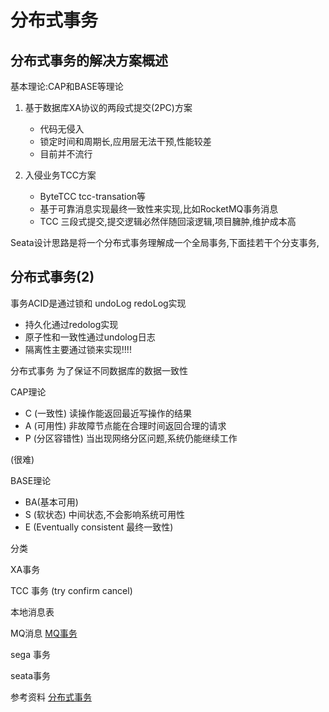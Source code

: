 # 分布式事务

## 分布式事务的解决方案概述

基本理论:CAP和BASE等理论

1. 基于数据库XA协议的两段式提交(2PC)方案
   - 代码无侵入
   - 锁定时间和周期长,应用层无法干预,性能较差
   - 目前并不流行

2. 入侵业务TCC方案
   - ByteTCC tcc-transation等
   - 基于可靠消息实现最终一致性来实现,比如RocketMQ事务消息
   - TCC 三段式提交,提交逻辑必然伴随回滚逻辑,项目臃肿,维护成本高

Seata设计思路是将一个分布式事务理解成一个全局事务,下面挂若干个分支事务,

## 分布式事务(2)

事务ACID是通过锁和 undoLog redoLog实现

- 持久化通过redolog实现
- 原子性和一致性通过undolog日志
- 隔离性主要通过锁来实现!!!!

分布式事务 为了保证不同数据库的数据一致性

CAP理论

- C (一致性) 读操作能返回最近写操作的结果
- A (可用性) 非故障节点能在合理时间返回合理的请求
- P (分区容错性) 当出现网络分区问题,系统仍能继续工作

(很难)

BASE理论

- BA(基本可用)
- S (软状态) 中间状态,不会影响系统可用性
- E (Eventually consistent 最终一致性) 

分类

XA事务

TCC 事务 (try confirm cancel)

本地消息表

MQ消息 [MQ事务](https://www.jianshu.com/p/1f09e66c19d4)

sega 事务

seata事务


参考资料
[分布式事务](https://juejin.im/post/6844903647197806605)
